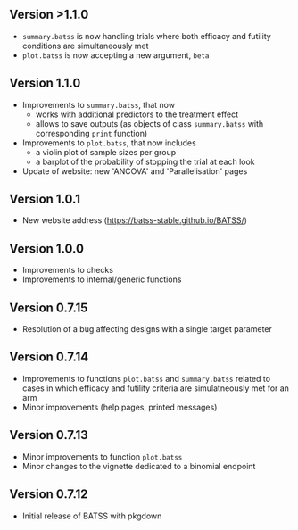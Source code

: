 ## Version >1.1.0

-    `summary.batss` is now handling trials where both efficacy and 
     futility conditions are simultaneously met 
-    `plot.batss` is now accepting a new argument, `beta`

## Version 1.1.0

-   Improvements to `summary.batss`, that now 
    -   works with additional predictors to the treatment effect 
    -   allows to save outputs (as objects of class `summary.batss`
        with corresponding `print` function)
-   Improvements to `plot.batss`, that now includes
    -   a violin plot of sample sizes per group
    -   a barplot of the probability of stopping the trial at each look
-   Update of website: new 'ANCOVA' and 'Parallelisation' pages 

## Version 1.0.1

-   New website address (https://batss-stable.github.io/BATSS/)

## Version 1.0.0

-   Improvements to checks
-   Improvements to internal/generic functions

## Version 0.7.15

-   Resolution of a bug affecting designs with a 
    single target parameter

## Version 0.7.14

-   Improvements to functions `plot.batss` and `summary.batss` 
    related to cases in which efficacy and futility criteria 
    are simulatneously met for an arm
-   Minor improvements (help pages, printed messages)

## Version 0.7.13

-   Minor improvements to function `plot.batss`
-   Minor changes to the vignette dedicated to a binomial endpoint

## Version 0.7.12

-   Initial release of BATSS with pkgdown
